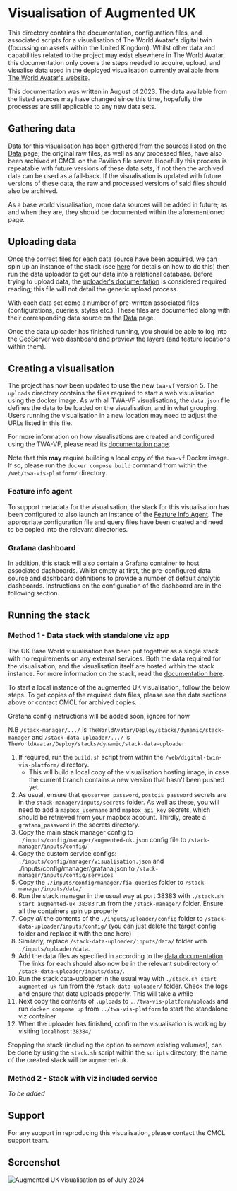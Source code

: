 # Visualisation of Augmented UK

This directory contains the documentation, configuration files, and associated scripts for a visualisation of The World Avatar's digital twin (focussing on assets within the United Kingdom). Whilst other data and capabilities related to the project may exist elsewhere in The World Avatar, this documentation only covers the steps needed to acquire, upload, and visualise data used in the deployed visualisation currently available from [The World Avatar's website](https://theworldavatar.io).

This documentation was written in August of 2023. The data available from the listed sources may have changed since this time, hopefully the processes are still applicable to any new data sets.

## Gathering data

Data for this visualisation has been gathered from the sources listed on the [Data](./docs/data.md) page; the original raw files, as well as any processed files, have also been archived at CMCL on the Pavilion file server. Hopefully this process is repeatable with future versions of these data sets, if not then the archived data can be used as a fall-back. If the visualisation is updated with future versions of these data, the raw and processed versions of said files should also be archived.

As a base world visualisation, more data sources will be added in future; as and when they are, they should be documented within the aforementioned page.

## Uploading data

Once the correct files for each data source have been acquired, we can spin up an instance of the stack (see [here](https://github.com/cambridge-cares/TheWorldAvatar/tree/main/Deploy/stacks/dynamic/stack-manager) for details on how to do this) then run the data uploader to get our data into a relational database. Before trying to upload data, the [uploader's documentation](https://github.com/cambridge-cares/TheWorldAvatar/tree/main/Deploy/stacks/dynamic/stack-data-uploader) is considered required reading; this file will not detail the generic upload process.

With each data set come a number of pre-written associated files (configurations, queries, styles etc.). These files are documented along with their corresponding data source on the [Data](./docs/data.md) page.

Once the data uploader has finished running, you should be able to log into the GeoServer web dashboard and preview the layers (and feature locations within them).

## Creating a visualisation

The project has now been updated to use the new `twa-vf` version 5. The `uploads` directory contains the files required to start a web visualisation using the docker image. As with all TWA-VF visualisations, the `data.json` file defines the data to be loaded on the visualisation, and in what grouping. Users running the visualisation in a new location may need to adjust the URLs listed in this file.

For more information on how visualisations are created and configured using the TWA-VF, please read its [documentation page](https://github.com/cambridge-cares/TheWorldAvatar/tree/main/web/digital-twin-vis-platform).

Note that this __may__ require building a local copy of the `twa-vf` Docker image. If so, please run the `docker compose build` command from within the `/web/twa-vis-platform/` directory.

### Feature info agent

To support metadata for the visualisation, the stack for this visualisation has been configured to also launch an instance of the [Feature Info Agent](https://github.com/cambridge-cares/TheWorldAvatar/tree/main/Agents/FeatureInfoAgent). The appropriate configuration file and query files have been created and need to be copied into the relevant directories.

### Grafana dashboard

In addition, this stack will also contain a Grafana container to host associated dashboards. Whilst empty at first, the pre-configured data source and dashboard definitions to provide a number of default analytic dashboards. Instructions on the configuration of the dashboard are in the following section.

## Running the stack

### Method 1 - Data stack with standalone viz app

The UK Base World visualisation has been put together as a single stack with no requirements on any external services. Both the data required for the visualisation, and the visualisation itself are hosted within the stack instance. For more information on the stack, read the [documentation here](https://github.com/cambridge-cares/TheWorldAvatar/tree/main/Deploy/stacks/dynamic/stack-manager).

To start a local instance of the augmented UK visualisation, follow the below steps. To get copies of the required data files, please see the data sections above or contact CMCL for archived copies.

Grafana config instructions will be added soon, ignore for now

N.B `/stack-manager/.../` is `TheWorldAvatar/Deploy/stacks/dynamic/stack-manager` and `/stack-data-uploader/.../` is `TheWorldAvatar/Deploy/stacks/dynamic/stack-data-uploader`

1. If required, run the `build.sh` script from within the `/web/digital-twin-vis-platform/` directory.
   - This will build a local copy of the visualisation hosting image, in case the current branch contains a new version that hasn't been pushed yet.
2. As usual, ensure that `geoserver_password`, `postgis_password` secrets are in the `stack-manager/inputs/secrets` folder. As well as these, you will need to add a `mapbox_username` and `mapbox_api_key` secrets, which should be retrieved from your mapbox account. Thirdly, create a `grafana_password` in the secrets directory.
3. Copy the main stack manager config to `./inputs/config/manager/augmented-uk.json` config file to `/stack-manager/inputs/config/`
4. Copy the custom service configs: `./inputs/config/manager/visualisation.json`  and ./inputs/config/manager/grafana.json to `/stack-manager/inputs/config/services`
5. Copy the `./inputs/config/manager/fia-queries` folder to `/stack-manager/inputs/data/`
6. Run the stack manager in the usual way at port 38383 with `./stack.sh start augmented-uk 38383` run from the `/stack-manager/` folder. Ensure all the containers spin up properly
7. Copy *all* the contents of the `./inputs/uploader/config` folder to `/stack-data-uploader/inputs/config/` (you can just delete the target config folder and replace it with the one here)
8. Similarly, replace `/stack-data-uploader/inputs/data/` folder with `./inputs/uploader/data`.
9. Add the data files as specified in according to the [data documentation](./docs/data.md). The links for each should also now be in the relevant subdirectory of `/stack-data-uploader/inputs/data/`.
10. Run the stack data-uploader in the usual way with `./stack.sh start augmented-uk` run from the `/stack-data-uploader/` folder. Check the logs and ensure that data uploads properly. This will take a while
11. Next copy the contents of `.uploads` to `../twa-vis-platform/uploads` and run `docker compose up` from `../twa-vis-platform` to start the standalone viz container
12. When the uploader has finished, confirm the visualisation is working by visiting `localhost:38384/`

Stopping the stack (including the option to remove existing volumes), can be done by using the `stack.sh` script within the `scripts` directory; the name of the created stack will be `augmented-uk`.

### Method 2 - Stack with viz included service

*To be added*

## Support

For any support in reproducing this visualisation, please contact the CMCL support team.

## Screenshot

![Augmented UK visualisation as of July 2024](screenshot.png)
